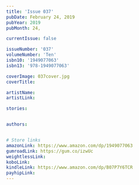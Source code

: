 ```yaml
---
title: 'Issue 037'
pubDate: February 24, 2019
pubYear: 2019
pubMonth: 24,

currentIssue: false

issueNumber: '037'
volumeNumber: 'Ten'
isbn10: '1949077063'
isbn13: '978-1949077063'

coverImage: 037cover.jpg
coverTitle:

artistName:
artistLink:

stories: 


authors: 


# Store links
amazonLink: https://www.amazon.com/dp/1949077063
gumroadLink: https://gum.co/izwUc
weightlessLink: 
koboLink:
kindleLink: https://www.amazon.com/dp/B07P7Y6TCR
payhipLink: 
---
```


        